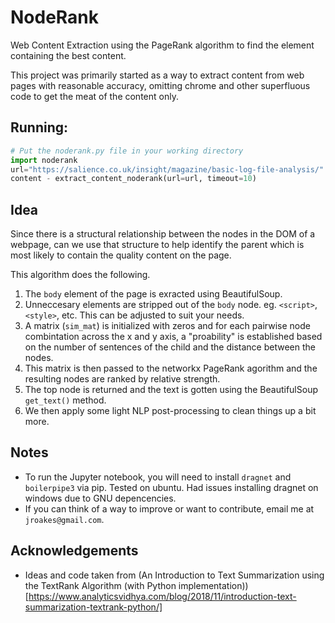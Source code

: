 # NodeRank
Web Content Extraction using the PageRank algorithm to find the element containing the best content.

This project was primarily started as a way to extract content from web pages with reasonable accuracy, omitting chrome and other superfluous code to get the meat of the content only.

## Running:
``` python
# Put the noderank.py file in your working directory
import noderank
url="https://salience.co.uk/insight/magazine/basic-log-file-analysis/"
content - extract_content_noderank(url=url, timeout=10)
```

## Idea
Since there is a structural relationship between the nodes in the DOM of a webpage, can we use that structure to help identify the parent which is most likely to contain the quality content on the page.

This algorithm does the following.
1. The `body` element of the page is exracted using BeautifulSoup.
1. Unneccesary elements are stripped out of the `body` node. eg. `<script>`, `<style>`, etc.  This can be adjusted to suit your needs.
1. A matrix (`sim_mat`) is initialized with zeros and for each pairwise node combintation across the x and y axis, a "proability" is established based on the number of sentences of the child and the distance between the nodes.
1. This matrix is then passed to the networkx PageRank agorithm and the resulting nodes are ranked by relative strength.
1. The top node is returned and the text is gotten using the BeautifulSoup `get_text()` method.
1. We then apply some light NLP post-processing to clean things up a bit more.

## Notes
* To run the Jupyter notebook, you will need to install `dragnet` and `boilerpipe3` via pip.  Tested on ubuntu.  Had issues installing dragnet on windows due to GNU depencencies.
* If you can think of a way to improve or want to contribute, email me at `jroakes@gmail.com`.

## Acknowledgements
* Ideas and code taken from (An Introduction to Text Summarization using the TextRank Algorithm (with Python implementation))[https://www.analyticsvidhya.com/blog/2018/11/introduction-text-summarization-textrank-python/]





